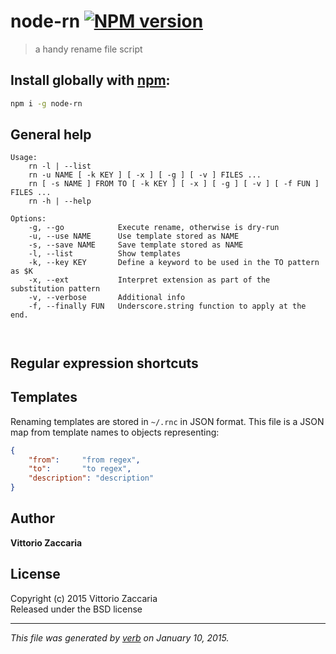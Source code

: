 # node-rn [![NPM version](https://badge.fury.io/js/node-rn.svg)](http://badge.fury.io/js/node-rn)

> a handy rename file script

## Install globally with [npm](npmjs.org):

```bash
npm i -g node-rn
```

## General help 

```
Usage:
    rn -l | --list 
    rn -u NAME [ -k KEY ] [ -x ] [ -g ] [ -v ] FILES ...
    rn [ -s NAME ] FROM TO [ -k KEY ] [ -x ] [ -g ] [ -v ] [ -f FUN ] FILES ...
    rn -h | --help 

Options:
    -g, --go            Execute rename, otherwise is dry-run
    -u, --use NAME      Use template stored as NAME
    -s, --save NAME     Save template stored as NAME
    -l, --list          Show templates
    -k, --key KEY       Define a keyword to be used in the TO pattern as $K
    -x, --ext           Interpret extension as part of the substitution pattern 
    -v, --verbose       Additional info
    -f, --finally FUN   Underscore.string function to apply at the end.



```

## Regular expression shortcuts

## Templates

Renaming templates are stored in `~/.rnc` in JSON format. This file is a JSON map from template names to objects representing:

```json
{ 
    "from":     "from regex",
    "to":       "to regex",
    "description": "description"
}
```


## Author

**Vittorio Zaccaria**
 

## License
Copyright (c) 2015 Vittorio Zaccaria  
Released under the BSD license

***

_This file was generated by [verb](https://github.com/assemble/verb) on January 10, 2015._

